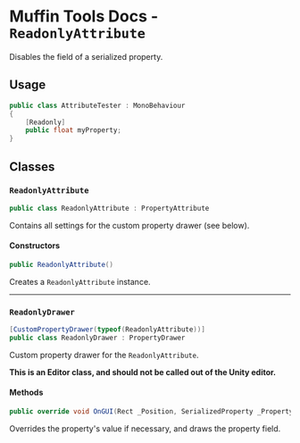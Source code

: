 # Muffin Tools Docs - `ReadonlyAttribute`

Disables the field of a serialized property.

## Usage

```cs
public class AttributeTester : MonoBehaviour
{
    [Readonly]
    public float myProperty;
}
```

## Classes

### `ReadonlyAttribute`

```cs
public class ReadonlyAttribute : PropertyAttribute
```

Contains all settings for the custom property drawer (see below).

#### Constructors

```cs
public ReadonlyAttribute()
```

Creates a `ReadonlyAttribute` instance.

---

### `ReadonlyDrawer`

```cs
[CustomPropertyDrawer(typeof(ReadonlyAttribute))]
public class ReadonlyDrawer : PropertyDrawer
```

Custom property drawer for the `ReadonlyAttribute`.

**This is an Editor class, and should not be called out of the Unity editor.**

#### Methods

```cs
public override void OnGUI(Rect _Position, SerializedProperty _Property, GUIContent _Label)
```

Overrides the property's value if necessary, and draws the property field.